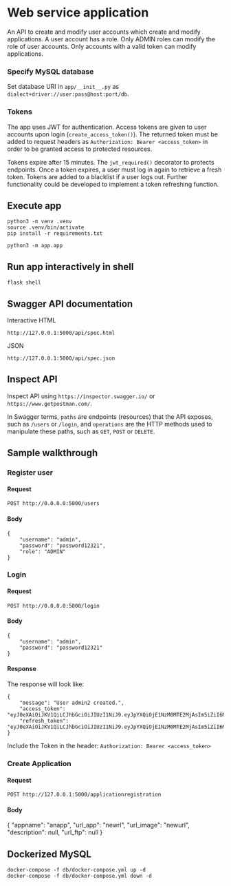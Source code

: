 # Web service application

An API to create and modify user accounts which create and modify applications. A user account has a role. Only ADMIN roles can modify the role of user accounts. Only accounts with a valid token can modify applications.

### Specify MySQL database
Set database URI in `app/__init__.py` as `dialect+driver://user:pass@host:port/db`.

### Tokens
The app uses JWT for authentication. Access tokens are given to user accounts upon login (`create_access_token()`). The returned token must be added to request headers as `Authorization: Bearer <access_token>` in order to be granted access to protected resources.

Tokens expire after 15 minutes. The `jwt_required()` decorator to protects endpoints. Once a token expires, a user must log in again to retrieve a fresh token. Tokens are added to a blacklist if a user logs out. Further functionality could be developed to implement a token refreshing function.

## Execute app
```
python3 -m venv .venv
source .venv/bin/activate
pip install -r requirements.txt

python3 -m app.app
```

## Run app interactively in shell
```
flask shell
```

## Swagger API documentation
Interactive HTML
```
http://127.0.0.1:5000/api/spec.html
```
JSON
```
http://127.0.0.1:5000/api/spec.json
```

## Inspect API
Inspect API using `https://inspector.swagger.io/` or `https://www.getpostman.com/`.

In Swagger terms, `paths` are endpoints (resources) that the API exposes, such as `/users` or `/login`, and `operations` are the HTTP methods used to manipulate these paths, such as `GET`, `POST` or `DELETE`.

## Sample walkthrough
### Register user
#### Request
`POST http://0.0.0.0:5000/users`
#### Body
```
{
    "username": "admin",
    "password": "password12321",
    "role": "ADMIN"
}
```
### Login
#### Request
`POST http://0.0.0.0:5000/login`
#### Body
```
{
    "username": "admin",
    "password": "password12321"
}
```
#### Response
The response will look like:
```
{
    "message": "User admin2 created.",
    "access_token": "eyJ0eXAiOiJKV1QiLCJhbGciOiJIUzI1NiJ9.eyJpYXQiOjE1NzM0MTE2MjAsIm5iZiI6MTU3MzQxMTYyMCwianRpIjoiMmM5ZjI4ZjUtNjg0Zi00MDUxLThlYTYtZmFhM2RhNGRiODVhIiwiZXhwIjoxNTczNDEyNTIwLCJpZGVudGl0eSI6ImFkbWluMiIsImZyZXNoIjpmYWxzZSwidHlwZSI6ImFjY2VzcyJ9.c_OBh4GmB852IuCqmhfzx7VBfahGyPvjY5FMdzwcSMM",
    "refresh_token": "eyJ0eXAiOiJKV1QiLCJhbGciOiJIUzI1NiJ9.eyJpYXQiOjE1NzM0MTE2MjAsIm5iZiI6MTU3MzQxMTYyMCwianRpIjoiNGM0MjE3NmUtMDg4MC00M2E0LWI0ZTEtYmI0MTNjMDMzMzhkIiwiZXhwIjoxNTc2MDAzNjIwLCJpZGVudGl0eSI6ImFkbWluMiIsInR5cGUiOiJyZWZyZXNoIn0.UNbyPxjKVEsPUj2UUEfrMtwIN3PFHcr_FbvS3SwHiNY"
}
```

Include the Token in the header:
`Authorization: Bearer <access_token>`

### Create Application
#### Request
`POST http://127.0.0.1:5000/applicationregistration`
#### Body
{
    "appname": "anapp",
    "url_app": "newrl",
    "url_image": "newurl",
    "description": null,
    "url_ftp": null
}


## Dockerized MySQL
```
docker-compose -f db/docker-compose.yml up -d
docker-compose -f db/docker-compose.yml down -d
```
